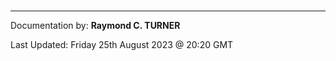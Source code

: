 #





---

Documentation by: **Raymond C. TURNER**

Last Updated: Friday 25th August 2023 @ 20:20 GMT